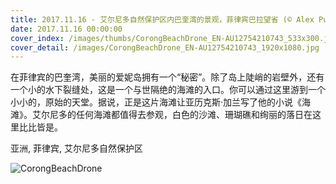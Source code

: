 ```yaml
---
title: 2017.11.16 - 艾尔尼多自然保护区内巴奎湾的景观，菲律宾巴拉望省 (© Alex Punker/Nimia)
date: 2017.11.16 00:00:00
cover_index: /images/thumbs/CorongBeachDrone_EN-AU12754210743_533x300.jpg
cover_detail: /images/CorongBeachDrone_EN-AU12754210743_1920x1080.jpg
---
```


在菲律宾的巴奎湾，美丽的爱妮岛拥有一个“秘密”。除了岛上陡峭的岩壁外，还有一个小的水下裂缝处，这是一个与世隔绝的海滩的入口。你可以通过这里游到一个小小的，原始的天堂。据说，正是这片海滩让亚历克斯·加兰写了他的小说《海滩》。艾尔尼多的任何海滩都值得去参观，白色的沙滩、珊瑚礁和绚丽的落日在这里比比皆是。

亚洲, 菲律宾, 艾尔尼多自然保护区

![CorongBeachDrone](/images/CorongBeachDrone_EN-AU12754210743_1920x1080.jpg)
